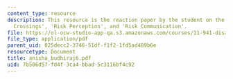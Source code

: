 ```yaml
---
content_type: resource
description: This resource is the reaction paper by the student on the topics 'Border
  Crossings', 'Risk Perception', and 'Risk Communication'.
file: https://ol-ocw-studio-app-qa.s3.amazonaws.com/courses/11-941-disaster-vulnerability-and-resilience-spring-2005/7b506d57fd4f3ca4bbad5c3116bf4c92_anisha_budhiraj6.pdf
file_type: application/pdf
parent_uid: 025decc2-3746-51df-f1f2-1fd5ad489b6e
resourcetype: Document
title: anisha_budhiraj6.pdf
uid: 7b506d57-fd4f-3ca4-bbad-5c3116bf4c92
---
```


